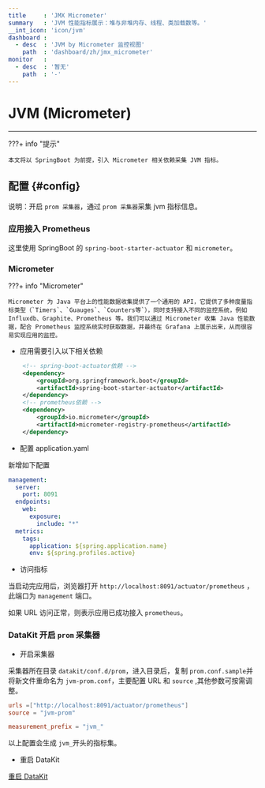 ```yaml
---
title     : 'JMX Micrometer'
summary   : 'JVM 性能指标展示：堆与非堆内存、线程、类加载数等。'
__int_icon: 'icon/jvm'
dashboard :
  - desc  : 'JVM by Micrometer 监控视图'
    path  : 'dashboard/zh/jmx_micrometer'
monitor   :
  - desc  : '暂无'
    path  : '-'
---
```


<!-- markdownlint-disable MD025 -->
# JVM (Micrometer)
<!-- markdownlint-enable -->
---

<!-- markdownlint-disable MD046 -->
???+ info "提示"

    本文将以 SpringBoot 为前提，引入 Micrometer 相关依赖采集 JVM 指标。
<!-- markdownlint-enable -->

## 配置 {#config}

说明：开启 `prom 采集器`，通过 `prom 采集器`采集 jvm 指标信息。

### 应用接入 Prometheus

这里使用 SpringBoot 的 `spring-boot-starter-actuator` 和 `micrometer`。


### Micrometer

<!-- markdownlint-disable MD046 -->
???+ info "Micrometer"

    Micrometer 为 Java 平台上的性能数据收集提供了一个通用的 API，它提供了多种度量指标类型（`Timers`、`Guauges`、`Counters等`），同时支持接入不同的监控系统，例如 Influxdb、Graphite、Prometheus 等。我们可以通过 Micrometer 收集 Java 性能数据，配合 Prometheus 监控系统实时获取数据，并最终在 Grafana 上展示出来，从而很容易实现应用的监控。
<!-- markdownlint-enable -->

- 应用需要引入以下相关依赖

```xml
    <!-- spring-boot-actuator依赖 -->
    <dependency>
        <groupId>org.springframework.boot</groupId>
        <artifactId>spring-boot-starter-actuator</artifactId>
    </dependency>
    <!-- prometheus依赖 -->
    <dependency>
        <groupId>io.micrometer</groupId>
        <artifactId>micrometer-registry-prometheus</artifactId>
    </dependency>

```

- 配置 application.yaml

新增如下配置

```yaml
management:
  server:
    port: 8091
  endpoints:
    web:
      exposure:
        include: "*"
  metrics:
    tags:
      application: ${spring.application.name}
      env: ${spring.profiles.active}
```

- 访问指标

当启动完应用后，浏览器打开 `http://localhost:8091/actuator/prometheus` ，此端口为 `management` 端口。

如果 URL 访问正常，则表示应用已成功接入 `prometheus`。

### DataKit 开启 `prom` 采集器

- 开启采集器

采集器所在目录 `datakit/conf.d/prom`，进入目录后，复制 `prom.conf.sample`并将新文件重命名为 `jvm-prom.conf`，主要配置 URL 和 `source` ,其他参数可按需调整。

```toml
urls =["http://localhost:8091/actuator/prometheus"]
source = "jvm-prom"

measurement_prefix = "jvm_"
```

以上配置会生成 `jvm_`开头的指标集。

- 重启 DataKit

[重启 DataKit](../datakit/datakit-service-how-to.md#manage-service)


